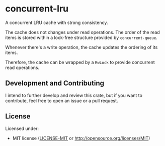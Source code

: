 # concurrent-lru

A concurrent LRU cache with strong consistency.

The cache does not changes under read operations. The order of the read items is stored within a lock-free structure provided by `concurrent-queue`.

Whenever there's a write operation, the cache updates the ordering of its items.

Therefore, the cache can be wrapped by a `RwLock` to provide concurrent read operations.

## Development and Contributing

I intend to further develop and review this crate, but if you want to contribute, feel free to open an issue or a pull request.

## License

Licensed under:
 * MIT license ([LICENSE-MIT](LICENSE-MIT) or http://opensource.org/licenses/MIT)
